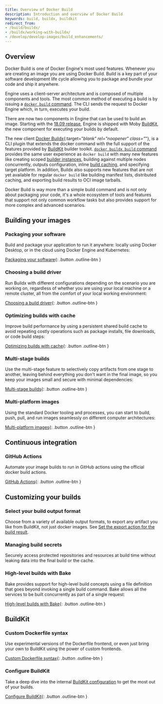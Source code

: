 ```yaml
---
title: Overview of Docker Build
description: Introduction and overview of Docker Build
keywords: build, buildx, buildkit
redirect_from:
- /build/buildx/
- /buildx/working-with-buildx/
- /develop/develop-images/build_enhancements/
---
```


## Overview

Docker Build is one of Docker Engine's most used features. Whenever you are
creating an image you are using Docker Build. Build is a key part of your
software development life cycle allowing you to package and bundle your code
and ship it anywhere.

Engine uses a client-server architecture and is composed of multiple components
and tools. The most common method of executing a build is by issuing a
[`docker build` command](../engine/reference/commandline/build.md). The CLI
sends the request to Docker Engine which, in turn, executes your build.

There are now two components in Engine that can be used to build an image.
Starting with the [18.09 release](../engine/release-notes/18.09.md#18090),
Engine is shipped with Moby [BuildKit](buildkit/index.md), the new component for
executing your builds by default.

The new client [Docker Buildx](https://github.com/docker/buildx){:target="_blank" rel="noopener" class="_"},
is a CLI plugin that extends the docker command with the full support of the
features provided by [BuildKit](buildkit/index.md) builder toolkit. [`docker buildx build` command](../engine/reference/commandline/buildx_build.md)
provides the same user experience as `docker build` with many new features like
creating scoped [builder instances](building/drivers/index.md), building
against multiple nodes concurrently, outputs configuration, inline [build caching](building/cache/index.md),
and specifying target platform. In addition, Buildx also supports new features
that are not yet available for regular `docker build` like building manifest
lists, distributed caching, and exporting build results to OCI image tarballs.

Docker Build is way more than a simple build command and is not only about
packaging your code, it's a whole ecosystem of tools and features that support
not only common workflow tasks but also provides support for more complex and
advanced scenarios.

## Building your images

### Packaging your software

Build and package your application to run it anywhere: locally using Docker
Desktop, or in the cloud using Docker Engine and Kubernetes:

[Packaging your software](building/packaging.md){: .button .outline-btn }

### Choosing a build driver

Run Buildx with different configurations depending on the scenario you are
working on, regardless of whether you are using your local machine or a remote
cluster, all from the comfort of your local working environment:

[Choosing a build driver](building/drivers/index.md){: .button .outline-btn }

### Optimizing builds with cache

Improve build performance by using a persistent shared build cache to avoid
repeating costly operations such as package installs, file downloads, or code
build steps:

[Optimizing builds with cache](./building/cache/index.md){: .button .outline-btn }

### Multi-stage builds

Use the multi-stage feature to selectively copy artifacts from one stage to
another, leaving behind everything you don't want in the final image, so you
keep your images small and secure with minimal dependencies:

[Multi-stage builds](building/multi-stage.md){: .button .outline-btn }

### Multi-platform images

Using the standard Docker tooling and processes, you can start to build, push,
pull, and run images seamlessly on different computer architectures:

[Multi-platform images](building/multi-platform.md){: .button .outline-btn }

## Continuous integration

### GitHub Actions

Automate your image builds to run in GitHub actions using the official docker
build actions.

[GitHub Actions](ci/github-actions/index.md){: .button .outline-btn }

## Customizing your builds

### Select your build output format

Choose from a variety of available output formats, to export any artifact you
like from BuildKit, not just docker images. See [Set the export action for the build result](../engine/reference/commandline/buildx_build.md#output).

### Managing build secrets

Securely access protected repositories and resources at build time without
leaking data into the final build or the cache.

### High-level builds with Bake

Bake provides support for high-level build concepts using a file definition
that goes beyond invoking a single build command. Bake allows all the services
to be built concurrently as part of a single request:

[High-level builds with Bake](customize/bake/index.md){: .button .outline-btn }

## BuildKit

### Custom Dockerfile syntax

Use experimental versions of the Dockerfile frontend, or even just bring your
own to BuildKit using the power of custom frontends.

[Custom Dockerfile syntax](buildkit/dockerfile-frontend.md){: .button .outline-btn }

### Configure BuildKit

Take a deep dive into the internal [BuildKit configuration](buildkit/toml-configuration.md)
to get the most out of your builds.

[Configure BuildKit](buildkit/configure.md){: .button .outline-btn }
